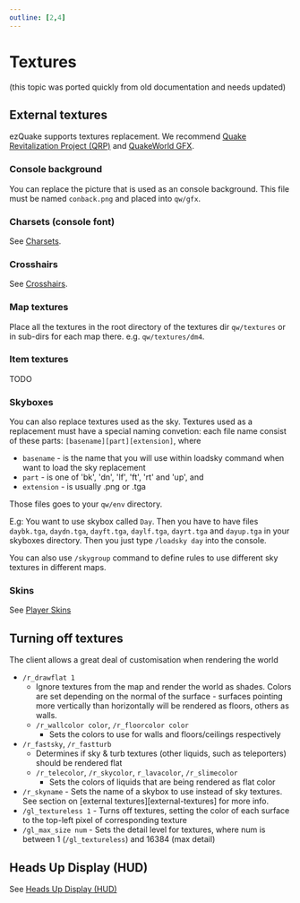 ```yaml
---
outline: [2,4]
---
```


# Textures

(this topic was ported quickly from old documentation and needs updated)

## External textures

ezQuake supports textures replacement. We recommend [Quake Revitalization Project (QRP)](https://qrp.quakeone.com/)
and [QuakeWorld GFX](https://gfx.quakeworld.nu/).

### Console background

You can replace the picture that is used as an console background. This file must be named `conback.png` and placed into `qw/gfx`.

### Charsets (console font)

See [Charsets](./charsets).

### Crosshairs

See [Crosshairs](./crosshairs).

### Map textures

Place all the textures in the root directory of the textures dir `qw/textures` or in sub-dirs for each map there. e.g. `qw/textures/dm4`.

### Item textures

TODO

### Skyboxes

You can also replace textures used as the sky. Textures used as a replacement must have a special naming convetion: each file name consist of these
parts: `[basename][part][extension]`, where

* `basename` - is the name that you will use within loadsky command when want to load the sky replacement
* `part` - is one of 'bk', 'dn', 'lf', 'ft', 'rt' and 'up', and
* `extension` - is usually .png or .tga

Those files goes to your `qw/env` directory.

E.g: You want to use skybox called `Day`. Then you have to have files `daybk.tga`, `daydn.tga`, `dayft.tga`, `daylf.tga`, `dayrt.tga` and `dayup.tga` in your
skyboxes
directory. Then you just type `/loadsky day` into the console.

You can also use `/skygroup` command to define rules to use different sky textures in different maps.

### Skins

See [Player Skins](./player-skins)

## Turning off textures

The client allows a great deal of customisation when rendering the world

- `/r_drawflat 1`
    - Ignore textures from the map and render the world as shades. Colors are set depending on the normal of the surface - surfaces pointing more vertically
      than horizontally will be rendered as floors, others as walls.
    - `/r_wallcolor color`, `/r_floorcolor color`
        - Sets the colors to use for walls and floors/ceilings respectively
- `/r_fastsky`, `/r_fastturb`
    - Determines if sky & turb textures (other liquids, such as teleporters) should be rendered flat
    - `/r_telecolor`, `/r_skycolor`, `r_lavacolor`, `/r_slimecolor`
        - Sets the colors of liquids that are being rendered as flat color
- `/r_skyname` - Sets the name of a skybox to use instead of sky textures. See section on [external textures][external-textures] for more info.
- `/gl_textureless 1` - Turns off textures, setting the color of each surface to the top-left pixel of corresponding texture
- `/gl_max_size num` - Sets the detail level for textures, where num is between 1 (`/gl_textureless`) and 16384 (max detail)

## Heads Up Display (HUD)

See [Heads Up Display (HUD)](./hud)

